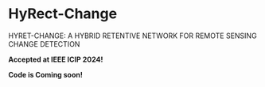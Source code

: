 # HyRect-Change
HYRET-CHANGE: A HYBRID RETENTIVE NETWORK FOR REMOTE SENSING CHANGE DETECTION

**Accepted at IEEE ICIP 2024!**

**Code is Coming soon!**
